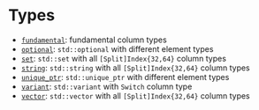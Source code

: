 # Types

 * [`fundamental`](fundamental): fundamental column types
 * [`optional`](optional): `std::optional` with different element types
 * [`set`](set): `std::set` with all `[Split]Index{32,64}` column types
 * [`string`](string): `std::string` with all `[Split]Index{32,64}` column types
 * [`unique_ptr`](unique_ptr): `std::unique_ptr` with different element types
 * [`variant`](variant): `std::variant` with `Switch` column type
 * [`vector`](vector): `std::vector` with all `[Split]Index{32,64}` column types
